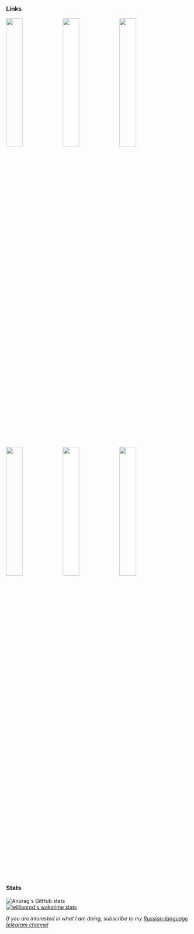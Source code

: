 ### Links
<a href="https://kepler88d.dev" title="Website"><img src="https://user-images.githubusercontent.com/49813134/175783673-8846e603-8a17-4318-afb8-d396ddf62d40.png" width="30%" height="30%"></a>
<a href="https://linktr.ee/kepler88d" title="Linktree"><img src="https://user-images.githubusercontent.com/49813134/175783701-215b884c-1b6c-400f-8570-fa4b44c59fc0.png" width="30%" height="30%"></a>
<a href="https://t.me/logdotb" title="Blog"><img src="https://user-images.githubusercontent.com/49813134/175783615-fd764ab0-2440-49d9-a11b-7ad193febead.png" width="30%" height="30%"></a>
<a href="https://t.me/kepler88d" title="Telegram"><img src="https://user-images.githubusercontent.com/49813134/175783717-c52e64d7-0052-4915-adab-62fc7a7aa5bf.png" width="30%" height="30%"></a>
<a href="https://twitter.com/kepler88d" title="Twitter"><img src="https://user-images.githubusercontent.com/49813134/175783718-fb0d9c60-cf91-4356-9576-336ba1782b0a.png" width="30%" height="30%"></a>
<a href="https://open.spotify.com/user/31gbvra6puqeyd4btd45343bd4jq" title="Spotify"><img src="https://user-images.githubusercontent.com/49813134/175783720-71183177-e800-46f9-b039-15757c18bf69.png" width="30%" height="30%"></a>

### Stats
![Anurag's GitHub stats](https://github-readme-stats.vercel.app/api?username=egor-baranov&count_private=true&show_icons=true&hide_title=true)  
[![willianrod's wakatime stats](https://github-readme-stats.vercel.app/api/wakatime?username=kepler88d)](https://github.com/anuraghazra/github-readme-stats)

*If you are interested in what I am doing, subscribe to my [Russian-language telegram channel](https://t.me/kepler88dblog)*

<!--
**egor-baranov/egor-baranov** is a ✨ _special_ ✨ repository because its `README.md` (this file) appears on your GitHub profile.

Here are some ideas to get you started:

- 🔭 I’m currently working on ...
- 🌱 I’m currently learning ...
- 👯 I’m looking to collaborate on ...
- 🤔 I’m looking for help with ...
- 💬 Ask me about ...
- 📫 How to reach me: ...
- 😄 Pronouns: ...
- ⚡ Fun fact: ...
-->
